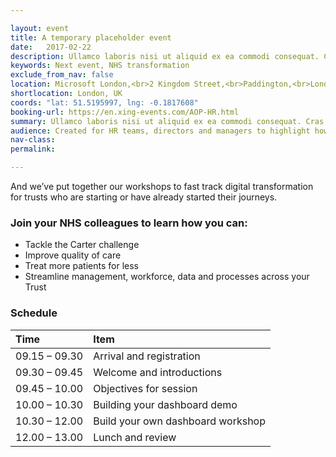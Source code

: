 ```yaml
---

layout: event
title: A temporary placeholder event
date:   2017-02-22
description: Ullamco laboris nisi ut aliquid ex ea commodi consequat. Cras mattis iudicium purus sit amet fermentum. Salutantibus vitae elit libero, a pharetra augue.
keywords: Next event, NHS transformation
exclude_from_nav: false
location: Microsoft London,<br>2 Kingdom Street,<br>Paddington,<br>London,<br>W2 6BD
shortlocation: London, UK
coords: "lat: 51.5195997, lng: -0.1817608"
booking-url: https://en.xing-events.com/AOP-HR.html
summary: Ullamco laboris nisi ut aliquid ex ea commodi consequat. Cras mattis iudicium purus sit amet fermentum. Salutantibus vitae elit libero, a pharetra augue.Plans (CIP) and Sustainability and Transformation Plans (STPs).
audience: Created for HR teams, directors and managers to highlight how they can use automated workflow processes to meet their appraisal and nurse re-validation targets. We've pre-built appraisal and nurse re-validation processes with real time, interactive reporting dashboards for a number of NHS trusts and automated HR processes so they can drive workforce efficiencies faster. 
nav-class:
permalink:

---
```


And we’ve put together our workshops to fast track digital transformation for trusts who are starting or have already started their journeys.

### Join your NHS colleagues to learn how you can:

* Tackle the Carter challenge
* Improve quality of care
* Treat more patients for less
* Streamline management, workforce, data and processes across your Trust

### Schedule


|Time           |Item                                 |
|:--------------|:------------------------------------|
| 09.15 – 09.30 | Arrival and registration            |
| 09.30 – 09.45 | Welcome and introductions           |
| 09.45 – 10.00 | Objectives for session              |
| 10.00 – 10.30 | Building your dashboard demo        |
| 10.30 – 12.00 | Build your own dashboard workshop   |
| 12.00 – 13.00 | Lunch and review                    |

